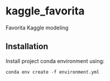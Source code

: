 # kaggle_favorita
Favorita Kaggle modeling

## Installation

Install project conda environment using:

```conda env create -f environment.yml```